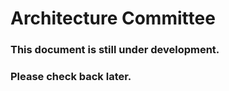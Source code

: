 Architecture Committee
======================

### This document is still under development.

### Please check back later.
